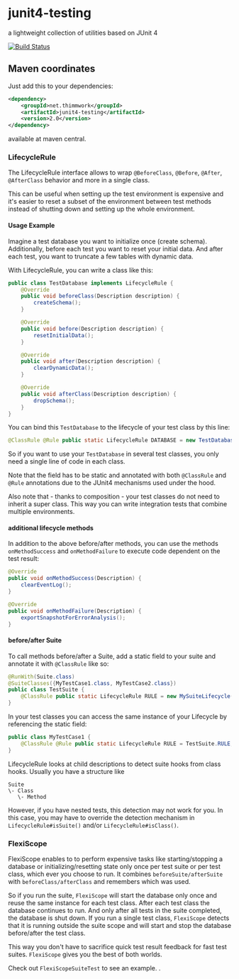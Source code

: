 # junit4-testing
a lightweight collection of utilities based on JUnit 4

[![Build Status](https://travis-ci.org/thimmwork/junit4-testing.svg?branch=master)](https://travis-ci.org/thimmwork/junit4-testing)

## Maven coordinates
Just add this to your dependencies:
```xml
<dependency>
    <groupId>net.thimmwork</groupId>
    <artifactId>junit4-testing</artifactId>
    <version>2.0</version>
</dependency>
```
available at maven central.

### LifecycleRule
The LifecycleRule interface allows to wrap ```@BeforeClass```, ```@Before```, ```@After```, ```@AfterClass``` behavior and more in a single class.

This can be useful when setting up the test environment is expensive and it's easier to reset a subset of the environment between test methods instead of shutting down and setting up the whole environment.

#### Usage Example
Imagine a test database you want to initialize once (create schema).
Additionally, before each test you want to reset your initial data.
And after each test, you want to truncate a few tables with dynamic data. 

With LifecycleRule, you can write a class like this:

```java
public class TestDatabase implements LifecycleRule {
    @Override
    public void beforeClass(Description description) {
        createSchema();
    }

    @Override
    public void before(Description description) {
        resetInitialData();
    }

    @Override
    public void after(Description description) {
        clearDynamicData();
    }

    @Override
    public void afterClass(Description description) {
        dropSchema();
    }
}
```
You can bind this ```TestDatabase``` to the lifecycle of your test class by this line:
```java
@ClassRule @Rule public static LifecycleRule DATABASE = new TestDatabase();
```
So if you want to use your ```TestDatabase``` in several test classes, you only need a single line of code in each class.

Note that the field has to be static and annotated with both ```@ClassRule``` and ```@Rule``` annotations due to the JUnit4 mechanisms used under the hood.

Also note that - thanks to composition - your test classes do not need to inherit a super class. This way you can write integration tests that combine multiple environments.

#### additional lifecycle methods
In addition to the above before/after methods, you can use the methods ```onMethodSuccess``` and ```onMethodFailure``` to execute code dependent on the test result:
```java
@Override
public void onMethodSuccess(Description) {
    clearEventLog();
}

@Override
public void onMethodFailure(Description) {
    exportSnapshotForErrorAnalysis();
}
```

#### before/after Suite
To call methods before/after a Suite, add a static field to your suite and annotate it with ```@ClassRule``` like so:
```java
@RunWith(Suite.class)
@SuiteClasses({MyTestCase1.class, MyTestCase2.class})
public class TestSuite {
    @ClassRule public static LifecycleRule RULE = new MySuiteLifecycle();
}
```
In your test classes you can access the same instance of your Lifecycle by referencing the static field:
```java
public class MyTestCase1 {
    @ClassRule @Rule public static LifecycleRule RULE = TestSuite.RULE;
}
```
LifecycleRule looks at child descriptions to detect suite hooks from class hooks. Usually you have a structure like
```
Suite
\- Class
   \- Method
```
However, if you have nested tests, this detection may not work for you.
In this case, you may have to override the detection mechanism in ```LifecycleRule#isSuite()``` and/or ```LifecycleRule#isClass()```.

### FlexiScope
FlexiScope enables to to perform expensive tasks like starting/stopping a database or initializing/resetting state only once per test suite or per test class, which ever you choose to run.
It combines ```beforeSuite/afterSuite``` with ```beforeClass/afterClass``` and remembers which was used.

So if you run the suite, ```FlexiScope``` will start the database only once and reuse the same instance for each test class. After each test class the database continues to run. And only after all tests in the suite completed, the database is shut down.
If you run a single test class, ```FlexiScope``` detects that it is running outside the suite scope and will start and stop the database before/after the test class.

This way you don't have to sacrifice quick test result feedback for fast test suites. ```FlexiScope``` gives you the best of both worlds.

Check out ```FlexiScopeSuiteTest``` to see an example. .